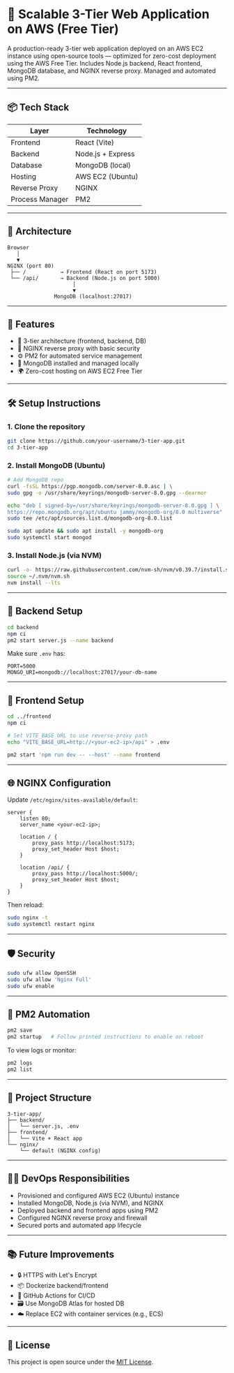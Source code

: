 # 🚀 Scalable 3-Tier Web Application on AWS (Free Tier)

A production-ready 3-tier web application deployed on an AWS EC2 instance using open-source tools — optimized for zero-cost deployment using the AWS Free Tier. Includes Node.js backend, React frontend, MongoDB database, and NGINX reverse proxy. Managed and automated using PM2.

---

## 📦 Tech Stack

| Layer     | Technology         |
|-----------|--------------------|
| Frontend  | React (Vite)       |
| Backend   | Node.js + Express  |
| Database  | MongoDB (local)    |
| Hosting   | AWS EC2 (Ubuntu)   |
| Reverse Proxy | NGINX          |
| Process Manager | PM2          |

---

## 🧱 Architecture

```
Browser
   │
   ▼
NGINX (port 80)
 ├── /           → Frontend (React on port 5173)
 └── /api/       → Backend (Node.js on port 5000)
                     │
                     ▼
               MongoDB (localhost:27017)
```

---

## 🚀 Features

- 🔁 3-tier architecture (frontend, backend, DB)
- 🔐 NGINX reverse proxy with basic security
- ⚙️ PM2 for automated service management
- 💾 MongoDB installed and managed locally
- 🌍 Zero-cost hosting on AWS EC2 Free Tier

---

## 🛠️ Setup Instructions

### 1. Clone the repository
```bash
git clone https://github.com/your-username/3-tier-app.git
cd 3-tier-app
```

### 2. Install MongoDB (Ubuntu)
```bash
# Add MongoDB repo
curl -fsSL https://pgp.mongodb.com/server-8.0.asc | \
sudo gpg -o /usr/share/keyrings/mongodb-server-8.0.gpg --dearmor

echo "deb [ signed-by=/usr/share/keyrings/mongodb-server-8.0.gpg ] \
https://repo.mongodb.org/apt/ubuntu jammy/mongodb-org/8.0 multiverse" | \
sudo tee /etc/apt/sources.list.d/mongodb-org-8.0.list

sudo apt update && sudo apt install -y mongodb-org
sudo systemctl start mongod
```

### 3. Install Node.js (via NVM)
```bash
curl -o- https://raw.githubusercontent.com/nvm-sh/nvm/v0.39.7/install.sh | bash
source ~/.nvm/nvm.sh
nvm install --lts
```

---

## 🔧 Backend Setup

```bash
cd backend
npm ci
pm2 start server.js --name backend
```

Make sure `.env` has:
```env
PORT=5000
MONGO_URI=mongodb://localhost:27017/your-db-name
```

---

## 🎨 Frontend Setup

```bash
cd ../frontend
npm ci

# Set VITE_BASE_URL to use reverse-proxy path
echo "VITE_BASE_URL=http://<your-ec2-ip>/api" > .env

pm2 start 'npm run dev -- --host' --name frontend
```

---

## 🌐 NGINX Configuration

Update `/etc/nginx/sites-available/default`:
```nginx
server {
    listen 80;
    server_name <your-ec2-ip>;

    location / {
        proxy_pass http://localhost:5173;
        proxy_set_header Host $host;
    }

    location /api/ {
        proxy_pass http://localhost:5000/;
        proxy_set_header Host $host;
    }
}
```

Then reload:
```bash
sudo nginx -t
sudo systemctl restart nginx
```

---

## 🛡 Security

```bash
sudo ufw allow OpenSSH
sudo ufw allow 'Nginx Full'
sudo ufw enable
```

---

## 🔄 PM2 Automation

```bash
pm2 save
pm2 startup   # Follow printed instructions to enable on reboot
```

To view logs or monitor:
```bash
pm2 logs
pm2 list
```

---

## 📂 Project Structure

```
3-tier-app/
├── backend/
│   └── server.js, .env
├── frontend/
│   └── Vite + React app
└── nginx/
    └── default (NGINX config)
```

---

## 🧑‍💼 DevOps Responsibilities

- Provisioned and configured AWS EC2 (Ubuntu) instance
- Installed MongoDB, Node.js (via NVM), and NGINX
- Deployed backend and frontend apps using PM2
- Configured NGINX reverse proxy and firewall
- Secured ports and automated app lifecycle

---

## 📚 Future Improvements

- 🔒 HTTPS with Let's Encrypt
- 📦 Dockerize backend/frontend
- 🔁 GitHub Actions for CI/CD
- 🗃 Use MongoDB Atlas for hosted DB
- ☁️ Replace EC2 with container services (e.g., ECS)

---

## 📜 License

This project is open source under the [MIT License](LICENSE).
